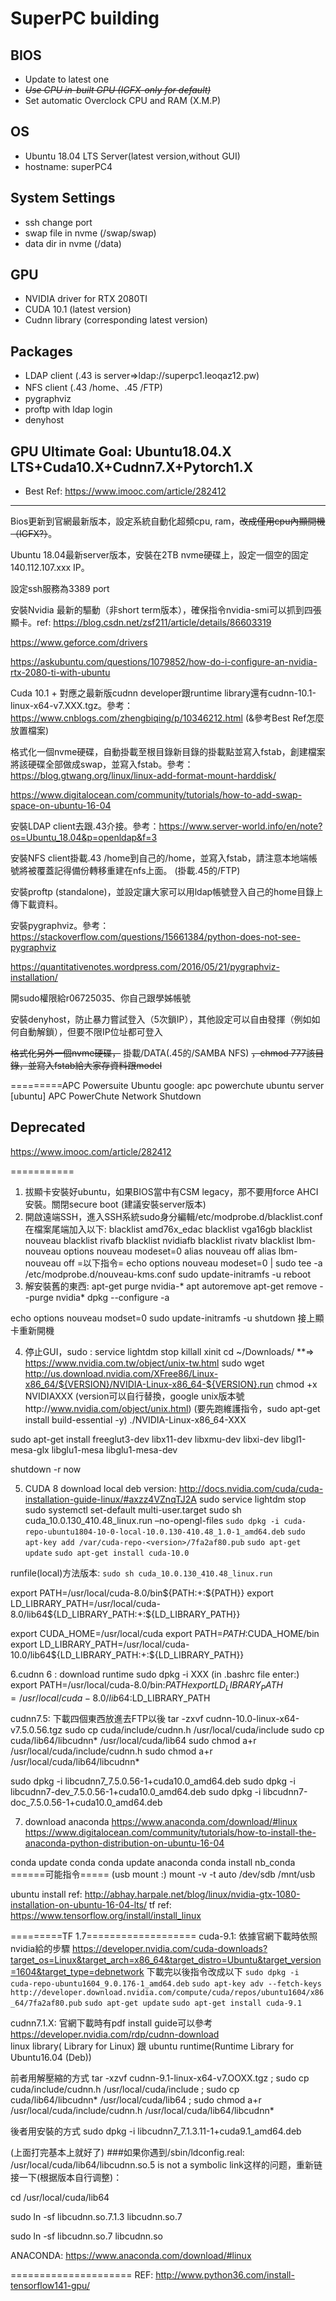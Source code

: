 # SuperPC building
## BIOS
* Update to latest one
* ~~*Use CPU in-built GPU (IGFX-only for default)*~~
* Set automatic Overclock CPU and RAM (X.M.P)

## OS
* Ubuntu 18.04 LTS Server(latest version,without GUI)
* hostname: superPC4

## System Settings
* ssh change port
* swap file in nvme (/swap/swap)
* data dir in nvme (/data)

## GPU
* NVIDIA driver for RTX 2080TI
* CUDA 10.1 (latest version)
* Cudnn library (corresponding latest version)

## Packages
* LDAP client (.43 is server=>ldap://superpc1.leoqaz12.pw)
* NFS client (.43 /home、.45 /FTP)
* pygraphviz
* proftp with ldap login
* denyhost

## GPU Ultimate Goal: Ubuntu18.04.X LTS+Cuda10.X+Cudnn7.X+Pytorch1.X
* Best Ref: https://www.imooc.com/article/282412

***

Bios更新到官網最新版本，設定系統自動化超頻cpu, ram，~~改成僅用cpu內顯開機（IGFX?）~~。

Ubuntu 18.04最新server版本，安裝在2TB nvme硬碟上，設定一個空的固定140.112.107.xxx IP。

設定ssh服務為3389 port

安裝Nvidia 最新的驅動（非short term版本），確保指令nvidia-smi可以抓到四張顯卡。ref: https://blog.csdn.net/zsf211/article/details/86603319

https://www.geforce.com/drivers

https://askubuntu.com/questions/1079852/how-do-i-configure-an-nvidia-rtx-2080-ti-with-ubuntu

Cuda 10.1 + 對應之最新版cudnn developer跟runtime library還有cudnn-10.1-linux-x64-v7.XXX.tgz。參考：https://www.cnblogs.com/zhengbiqing/p/10346212.html (&參考Best Ref怎麼放置檔案)

格式化一個nvme硬碟，自動掛載至根目錄新目錄的掛載點並寫入fstab，創建檔案將該硬碟全部做成swap，並寫入fstab。參考：
https://blog.gtwang.org/linux/linux-add-format-mount-harddisk/

https://www.digitalocean.com/community/tutorials/how-to-add-swap-space-on-ubuntu-16-04

安裝LDAP client去跟.43介接。參考：https://www.server-world.info/en/note?os=Ubuntu_18.04&p=openldap&f=3

安裝NFS client掛載.43 /home到自己的/home，並寫入fstab，請注意本地端帳號將被覆蓋記得備份轉移重建在nfs上面。 (掛載.45的/FTP)

安裝proftp (standalone)，並設定讓大家可以用ldap帳號登入自己的home目錄上傳下載資料。

安裝pygraphviz。參考：https://stackoverflow.com/questions/15661384/python-does-not-see-pygraphviz

https://quantitativenotes.wordpress.com/2016/05/21/pygraphviz-installation/

開sudo權限給r06725035、你自己跟學姊帳號

安裝denyhost，防止暴力嘗試登入（5次鎖IP），其他設定可以自由發揮（例如如何自動解鎖），但要不限IP位址都可登入

 ~~格式化另外一個nvme硬碟，~~ 掛載/DATA(.45的/SAMBA NFS)  ~~，chmod 777該目錄，並寫入fstab給大家存資料跟model~~


=========APC Powersuite Ubuntu
google: apc powerchute ubuntu server
[ubuntu] APC PowerChute Network Shutdown

## Deprecated
https://www.imooc.com/article/282412

===========
1. 拔顯卡安裝好ubuntu，如果BIOS當中有CSM legacy，那不要用force AHCI安裝。關閉secure boot (建議安裝server版本)
2. 開啟遠端SSH，進入SSH系統sudo身分編輯/etc/modprobe.d/blacklist.conf
在檔案尾端加入以下:
blacklist amd76x_edac
blacklist vga16gb
blacklist nouveau
blacklist rivafb
blacklist nvidiafb
blacklist rivatv
blacklist lbm-nouveau
options nouveau modeset=0
alias nouveau off
alias lbm-nouveau off
=以下指令=
echo options nouveau modeset=0 | sudo tee -a /etc/modprobe.d/nouveau-kms.conf
sudo update-initramfs -u
reboot
3. 解安裝舊的東西:
apt-get purge nvidia-*
apt autoremove 
apt-get remove --purge nvidia*
dpkg --configure -a

echo options nouveau modset=0
sudo update-initramfs -u
shutdown
接上顯卡重新開機

4. 停止GUI，sudo :
service lightdm stop 
killall xinit 
cd ~/Downloads/
**=> https://www.nvidia.com.tw/object/unix-tw.html
sudo wget http://us.download.nvidia.com/XFree86/Linux-x86_64/${VERSION}/NVIDIA-Linux-x86_64-${VERSION}.run
chmod +x NVIDIAXXX  (version可以自行替換，google unix版本號http://www.nvidia.com/object/unix.html)
(要先跑維護指令，sudo apt-get install build-essential -y)
./NVIDIA-Linux-x86_64-XXX

sudo apt-get install freeglut3-dev libx11-dev libxmu-dev libxi-dev libgl1-mesa-glx libglu1-mesa libglu1-mesa-dev

shutdown -r now

5. CUDA 8 download local deb version:
http://docs.nvidia.com/cuda/cuda-installation-guide-linux/#axzz4VZnqTJ2A
sudo service lightdm stop
sudo systemctl set-default multi-user.target
sudo sh cuda_10.0.130_410.48_linux.run –no-opengl-files
`sudo dpkg -i cuda-repo-ubuntu1804-10-0-local-10.0.130-410.48_1.0-1_amd64.deb`
`sudo apt-key add /var/cuda-repo-<version>/7fa2af80.pub`
`sudo apt-get update`
`sudo apt-get install cuda-10.0`

runfile(local)方法版本:
`sudo sh cuda_10.0.130_410.48_linux.run`

export PATH=/usr/local/cuda-8.0/bin${PATH:+:${PATH}}
export LD_LIBRARY_PATH=/usr/local/cuda-8.0/lib64${LD_LIBRARY_PATH:+:${LD_LIBRARY_PATH}}

export CUDA_HOME=/usr/local/cuda
export PATH=$PATH:$CUDA_HOME/bin
export LD_LIBRARY_PATH=/usr/local/cuda-10.0/lib64${LD_LIBRARY_PATH:+:${LD_LIBRARY_PATH}}

6.cudnn 6 :
download runtime
sudo dpkg -i  XXX
 (in .bashrc file enter:)
  export PATH=/usr/local/cuda-8.0/bin:$PATH export LD_LIBRARY_PATH=/usr/local/cuda-8.0/lib64:$LD_LIBRARY_PATH

cudnn7.5:
下載四個東西放進去FTP以後
tar -zxvf cudnn-10.0-linux-x64-v7.5.0.56.tgz
sudo cp cuda/include/cudnn.h /usr/local/cuda/include
sudo cp cuda/lib64/libcudnn* /usr/local/cuda/lib64
sudo chmod a+r /usr/local/cuda/include/cudnn.h 
sudo chmod a+r /usr/local/cuda/lib64/libcudnn*

sudo dpkg -i libcudnn7_7.5.0.56-1+cuda10.0_amd64.deb
sudo dpkg -i libcudnn7-dev_7.5.0.56-1+cuda10.0_amd64.deb
sudo dpkg -i libcudnn7-doc_7.5.0.56-1+cuda10.0_amd64.deb


7. download anaconda
https://www.anaconda.com/download/#linux
https://www.digitalocean.com/community/tutorials/how-to-install-the-anaconda-python-distribution-on-ubuntu-16-04

conda update conda
conda update anaconda
conda install nb_conda
======可能指令=====
(usb mount :)
mount -v -t auto /dev/sdb /mnt/usb

ubuntu install ref: http://abhay.harpale.net/blog/linux/nvidia-gtx-1080-installation-on-ubuntu-16-04-lts/
tf ref: https://www.tensorflow.org/install/install_linux

=========TF 1.7===================
cuda-9.1:
依據官網下載時依照nvidia給的步驟 https://developer.nvidia.com/cuda-downloads?target_os=Linux&target_arch=x86_64&target_distro=Ubuntu&target_version=1604&target_type=debnetwork
下載完以後指令改成以下
`sudo dpkg -i cuda-repo-ubuntu1604_9.0.176-1_amd64.deb`
`sudo apt-key adv --fetch-keys http://developer.download.nvidia.com/compute/cuda/repos/ubuntu1604/x86_64/7fa2af80.pub`
`sudo apt-get update`
`sudo apt-get install cuda-9.1`

cudnn7.1.X:
官網下載時有pdf install guide可以參考 https://developer.nvidia.com/rdp/cudnn-download        
 linux library( Library for Linux) 跟 ubuntu runtime(Runtime Library for Ubuntu16.04 (Deb))

前者用解壓縮的方式 tar -xzvf cudnn-9.1-linux-x64-v7.OOXX.tgz ;  sudo cp cuda/include/cudnn.h /usr/local/cuda/include ; sudo cp cuda/lib64/libcudnn* /usr/local/cuda/lib64 ; sudo chmod a+r /usr/local/cuda/include/cudnn.h /usr/local/cuda/lib64/libcudnn*

後者用安裝的方式 sudo dpkg -i libcudnn7_7.1.3.11-1+cuda9.1_amd64.deb

(上面打完基本上就好了)
###如果你遇到/sbin/ldconfig.real: /usr/local/cuda/lib64/libcudnn.so.5 is not a symbolic link这样的问题，重新链接一下(根据版本自行调整)：

cd /usr/local/cuda/lib64

sudo ln -sf libcudnn.so.7.1.3 libcudnn.so.7

sudo ln -sf libcudnn.so.7 libcudnn.so


ANACONDA: https://www.anaconda.com/download/#linux

=====================
REF: http://www.python36.com/install-tensorflow141-gpu/
